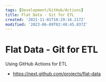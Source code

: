 ```yaml
---
tags: [Development/GitHub/Actions]
title: Flat Data - Git for ETL
created: '2021-11-01T10:29:16.217Z'
modified: '2023-06-09T02:48:45.037Z'
---
```


# Flat Data - Git for ETL

Using GitHub Actions for ETL

* https://next.github.com/projects/flat-data

